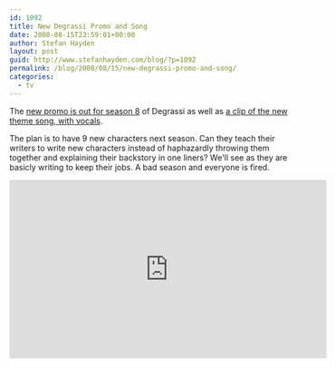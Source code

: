 ```yaml
---
id: 1092
title: New Degrassi Promo and Song
date: 2008-08-15T23:59:01+00:00
author: Stefan Hayden
layout: post
guid: http://www.stefanhayden.com/blog/?p=1092
permalink: /blog/2008/08/15/new-degrassi-promo-and-song/
categories:
  - tv
---
```

The <a href="http://www.youtube.com/watch?v=nd5EvopBEcI">new promo is out for season 8</a> of Degrassi as well as <a href="http://www.the-n.com/ntv/karaoke/degrassi/video_popup.php?s=310">a clip of the new theme song, with vocals</a>.

The plan is to have 9 new characters next season. Can they teach their writers to write new characters instead of haphazardly throwing them together and explaining their backstory in one liners? We'll see as they are basicly writing to keep their jobs. A bad season and everyone is fired.

<iframe width="560" height="315" src="http://www.youtube.com/v/nd5EvopBEcI&hl=en&fs=1" title="YouTube video player" frameborder="0" allow="accelerometer; autoplay; clipboard-write; encrypted-media; gyroscope; picture-in-picture" allowfullscreen></iframe>